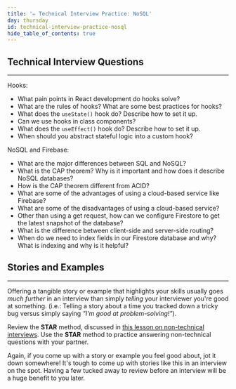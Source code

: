 ```yaml
---
title: '✏️ Technical Interview Practice: NoSQL'
day: thursday
id: technical-interview-practice-nosql
hide_table_of_contents: true
---
```


## Technical Interview Questions
---

Hooks:

* What pain points in React development do hooks solve?
* What are the rules of hooks? What are some best practices for hooks?
* What does the `useState()` hook do? Describe how to set it up.
* Can we use hooks in class components?
* What does the `useEffect()` hook do? Describe how to set it up.
* When should you abstract stateful logic into a custom hook?

NoSQL and Firebase:

* What are the major differences between SQL and NoSQL?
* What is the CAP theorem? Why is it important and how does it describe NoSQL databases?
* How is the CAP theorem different from ACID?
* What are some of the advantages of using a cloud-based service like Firebase?
* What are some of the disadvantages of using a cloud-based service?
* Other than using a get request, how can we configure Firestore to get the latest snapshot of the database?
* What is the difference between client-side and server-side routing?
* When do we need to index fields in our Firestore database and why? What is indexing and why is it helpful?

## Stories and Examples
<hr />

Offering a tangible story or example that highlights your skills usually goes _much further_ in an interview than simply _telling_ your interviewer you're good at something. (i.e.: Telling a story about a time you tracked down a tricky bug versus simply saying _"I'm good at problem-solving!"_).

Review the **STAR** method, discussed in [this lesson on non-technical interviews](/marketing-yourself/preparing-for-job-interviews/non-technical-interview). Use the **STAR** method to practice answering non-technical questions with your partner.

Again, if you come up with a story or example you feel good about, jot it down somewhere! It's tough to come up with stories like this in an interview on the spot. Having a few tucked away to review before an interview will be a huge benefit to you later.
